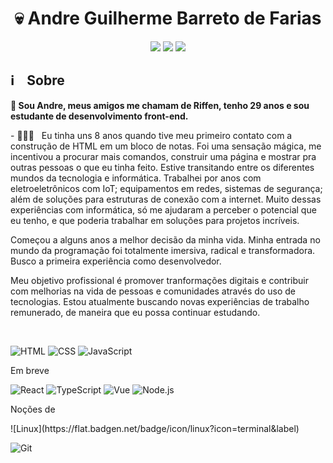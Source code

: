 
<h1 align="center">💀 Andre Guilherme Barreto de Farias </h1>

<p align="center">
    <a href="https://instagram.com/andreriffen"><img src="https://img.shields.io/badge/-andreriffen-maroon?style=flat-square&logo=Instagram&logoColor=white"/></a>
    <a href="https://www.linkedin.com/in/andre-gbf"><img src="https://img.shields.io/badge/-Andre%20GB%20Farias-0077B5?style=flat-square&logo=Linkedin&logoColor=white"/></a>
    <a href="mailto:andreriffen6@gmail.com"><img src="https://img.shields.io/badge/-andreriffen6@gmail.com-D14836?style=flat-square&logo=Gmail&logoColor=white"/></a>
</p>

<h2> ℹ️ &nbsp;&nbsp;&nbsp;Sobre</h2>
<p><b>👋 Sou Andre, meus amigos me chamam de Riffen, tenho 29 anos e sou estudante de desenvolvimento front-end.</b></p>
<p>- 👨🏻‍💻 &nbsp; Eu tinha uns 8 anos quando tive meu primeiro contato com a construção de HTML em um bloco de notas. Foi uma sensação mágica, me incentivou a procurar mais comandos, construir uma página e mostrar pra outras pessoas o que eu tinha feito. Estive transitando entre os diferentes mundos da tecnologia e informática. Trabalhei por anos com eletroeletrônicos com IoT; equipamentos em redes, sistemas de segurança; além de soluções para estruturas de conexão com a internet. Muito dessas experiências com informática, só me ajudaram a perceber o potencial que eu tenho, e que poderia trabalhar em soluções para projetos incríveis.</p>

<p>Começou a alguns anos a melhor decisão da minha vida. Minha entrada no mundo da programação foi totalmente imersiva, radical e transformadora.
Busco a primeira experiência como desenvolvedor.</p>

<p>Meu objetivo profissional é promover tranformações digitais e contribuir com melhorias na vida de pessoas e comunidades através do uso de tecnologias. Estou atualmente buscando novas experiências de trabalho remunerado, de maneira que eu possa continuar estudando.</p><br>


![HTML](https://img.shields.io/badge/-HTML-333333?style=flat&logo=HTML5)
![CSS](https://img.shields.io/badge/-CSS-333333?style=flat&logo=CSS3&logoColor=1572B6)
![JavaScript](https://img.shields.io/badge/-JavaScript-333333?style=flat&logo=javascript)

<p>Em breve</p>

![React](https://img.shields.io/badge/-React-333333?style=flat&logo=react)
![TypeScript](https://img.shields.io/badge/-TypeScript-333333?style=flat&logo=typescript&logoColor=2D79C7)
![Vue](https://img.shields.io/badge/-Vue-333333?style=flat&logo=vue.js)
![Node.js](https://img.shields.io/badge/-Node.js-333333?style=flat&logo=node.js)

<p>Noções de</p>
![Linux](https://flat.badgen.net/badge/icon/linux?icon=terminal&label)

![Git](https://flat.badgen.net/badge/icon/gitbash?icon=git&label)

<!--
**andreriffen/andreriffen** is a ✨ _special_ ✨ repository because its `README.md` (this file) appears on your GitHub profile.

Here are some ideas to get you started:

- 🔭 I’m currently working on ...
- 🌱 I’m currently learning ...
- 👯 I’m looking to collaborate on ...
- 🤔 I’m looking for help with ...
- 💬 Ask me about ...
- 📫 How to reach me: ...
- 😄 Pronouns: ...
- ⚡ Fun fact: ...
-->
